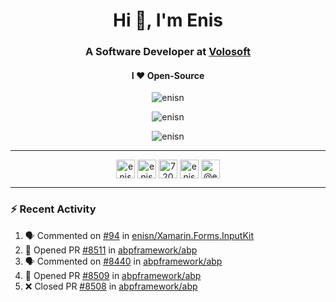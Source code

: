 <h1 align="center">Hi 👋, I'm Enis</h1>
<h3 align="center">A Software Developer at <a href="/volosoft">Volosoft</a></h3>

<h4 align="center"> I ❤ Open-Source</h4>

<p align="center"> <img src="https://komarev.com/ghpvc/?username=enisn" alt="enisn" /> </p>

<p align="center">
<img src="https://github-readme-stats.vercel.app/api/top-langs/?username=enisn&layout=compact" alt="enisn" />
</p>

<p align="center">
<img src="https://github-readme-stats.vercel.app/api?username=enisn&show_icons=true" alt="enisn" />
</p>

<hr />

<p align="center">
<a href="https://dev.to/enisn" target="blank"><img align="center" src="https://cdn.jsdelivr.net/npm/simple-icons@3.0.1/icons/dev-dot-to.svg" alt="enisn" height="30" width="30" /></a>
<a href="https://twitter.com/enisnecipoglu" target="blank"><img align="center" src="https://cdn.jsdelivr.net/npm/simple-icons@3.0.1/icons/twitter.svg" alt="enisnecipoglu" height="30" width="30" /></a>
<a href="https://stackoverflow.com/users/7200126" target="blank"><img align="center" src="https://cdn.jsdelivr.net/npm/simple-icons@3.0.1/icons/stackoverflow.svg" alt="7200126" height="30" width="30" /></a>
<a href="https://instagram.com/enisnecipoglu" target="blank"><img align="center" src="https://cdn.jsdelivr.net/npm/simple-icons@3.0.1/icons/instagram.svg" alt="enisnecipoglu" height="30" width="30" /></a>
<a href="https://medium.com/@enis.necipoglu" target="blank"><img align="center" src="https://cdn.jsdelivr.net/npm/simple-icons@3.0.1/icons/medium.svg" alt="@enis.necipoglu" height="30" width="30" /></a>
</p>

<hr />

### :zap: Recent Activity

<!--START_SECTION:activity-->
1. 🗣 Commented on [#94](https://github.com/enisn/Xamarin.Forms.InputKit/issues/94) in [enisn/Xamarin.Forms.InputKit](https://github.com/enisn/Xamarin.Forms.InputKit)
2. 💪 Opened PR [#8511](https://github.com/abpframework/abp/pull/8511) in [abpframework/abp](https://github.com/abpframework/abp)
3. 🗣 Commented on [#8440](https://github.com/abpframework/abp/issues/8440) in [abpframework/abp](https://github.com/abpframework/abp)
4. 💪 Opened PR [#8509](https://github.com/abpframework/abp/pull/8509) in [abpframework/abp](https://github.com/abpframework/abp)
5. ❌ Closed PR [#8508](https://github.com/abpframework/abp/pull/8508) in [abpframework/abp](https://github.com/abpframework/abp)
<!--END_SECTION:activity-->
